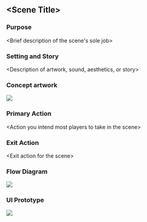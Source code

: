 ## \<Scene Title\> ##

### Purpose ###

\<Brief description of the scene's sole job\>

### Setting and Story ###

\<Description of artwork, sound, aesthetics, or story\>

### Concept artwork ###

![](media/image1.png)

### Primary Action ###

\<Action you intend most players to take in the scene\>

### Exit Action ###

\<Exit action for the scene\>

### Flow Diagram ###

![](media/image1.png)

### UI Prototype ###

![](media/image1.png)

